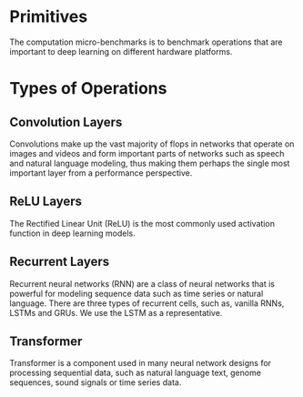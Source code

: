 # Primitives

The computation micro-benchmarks is to benchmark operations that are important to deep learning on different hardware platforms.

# Types of Operations

## Convolution Layers

Convolutions make up the vast majority of flops in networks that operate on images and videos and form important parts of networks such as speech and natural language modeling, thus making them perhaps the single most important layer from a performance perspective.

## ReLU Layers

The Rectified Linear Unit (ReLU) is the most commonly used activation function in deep learning models.

## Recurrent Layers

Recurrent neural networks (RNN) are a class of neural networks that is powerful for modeling sequence data such as time series or natural language. There are three types of recurrent cells, such as, vanilla RNNs, LSTMs and GRUs. We use the LSTM as a representative.

## Transformer

Transformer is a component used in many neural network designs for processing sequential data, such as natural language text, genome sequences, sound signals or time series data.
